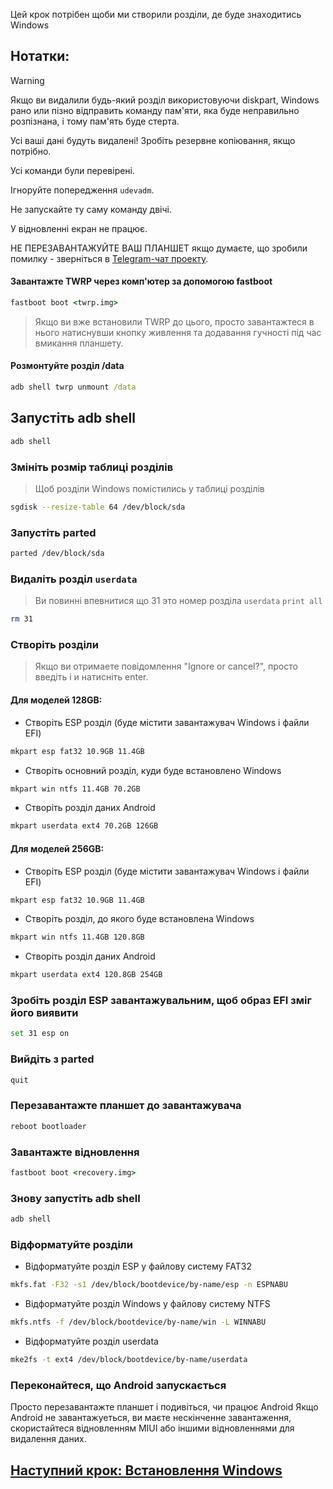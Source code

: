 Цей крок потрібен щоби ми створили розділи, де буде знаходитись Windows

## Нотатки:
> [!WARNING]
> Якщо ви видалили будь-який розділ використовуючи diskpart, Windows рано или пізно відправить команду пам'яти, яка буде неправильно розпізнана, і тому пам'ять буде стерта.
> 
> Усі ваші дані будуть видалені! Зробіть резервне копіювання, якщо потрібно.
> 
> Усі команди були перевірені.
> 
> Ігноруйте попередження `udevadm`.
> 
> Не запускайте ту саму команду двічі.
> 
> У відновленні екран не працює.
> 
> НЕ ПЕРЕЗАВАНТАЖУЙТЕ ВАШ ПЛАНШЕТ якщо думаєте, що зробили помилку - зверніться в [Telegram-чат проекту](https://t.me/nabuwoa).

#### Завантажте TWRP через комп'ютер за допомогою fastboot
```cmd
fastboot boot <twrp.img>
```

> Якщо ви вже встановили TWRP до цього, просто завантажтеся в нього натиснувши кнопку живлення та додавання гучності під час вмикання планшету.

#### Розмонтуйте розділ /data
```cmd
adb shell twrp unmount /data
```

## Запустіть adb shell
```cmd
adb shell
```

### Змініть розмір таблиці розділів
> Щоб розділи Windows помістились у таблиці розділів
```sh
sgdisk --resize-table 64 /dev/block/sda
```

### Запустіть parted
```sh
parted /dev/block/sda
```


### Видаліть розділ `userdata`
> Ви повинні впевнитися що 31 это номер розділа `userdata`
>  `print all`
```sh
rm 31
```

### Створіть розділи
> Якщо ви отримаете повідомлення "Ignore or cancel?", просто введіть i и натисніть enter.

#### Для моделей 128GB:

- Створіть ESP розділ (буде містити завантажувач Windows і файли EFI)
```sh
mkpart esp fat32 10.9GB 11.4GB
```

- Створіть основний розділ, куди буде встановлено Windows
```sh
mkpart win ntfs 11.4GB 70.2GB
```

- Створіть розділ даних Android
```sh
mkpart userdata ext4 70.2GB 126GB
```

#### Для моделей 256GB:

- Створіть ESP розділ (буде містити завантажувач Windows і файли EFI)
```sh
mkpart esp fat32 10.9GB 11.4GB
```

- Створіть розділ, до якого буде встановлена Windows
```sh
mkpart win ntfs 11.4GB 120.8GB
```

- Створіть розділ даних Android
```sh
mkpart userdata ext4 120.8GB 254GB
```


### Зробіть розділ ESP завантажувальним, щоб образ EFI зміг його виявити
```sh
set 31 esp on
```

### Вийдіть з parted
```sh
quit
```
### Перезавантажте планшет до завантажувача
```sh
reboot bootloader
```

### Завантажте відновлення
```cmd
fastboot boot <recovery.img>
```

### Знову запустіть adb shell
```cmd
adb shell
```

### Відформатуйте розділи
- Відформатуйте розділ ESP у файлову систему FAT32
```sh
mkfs.fat -F32 -s1 /dev/block/bootdevice/by-name/esp -n ESPNABU
```

- Відформатуйте розділ Windows у файлову систему NTFS
```sh
mkfs.ntfs -f /dev/block/bootdevice/by-name/win -L WINNABU
```

- Відформатуйте розділ userdata
```sh
mke2fs -t ext4 /dev/block/bootdevice/by-name/userdata
```

### Переконайтеся, що Android запускається
Просто перезавантажте планшет і подивіться, чи працює Android
Якщо Android не завантажуеться, ви маєте нескінченне завантаження, скористайтеся відновленням MIUI або іншими відновленнями для видалення даних.

## [Наступний крок: Встановлення Windows](/guide/Ukrainian/2-install-uk.md)
